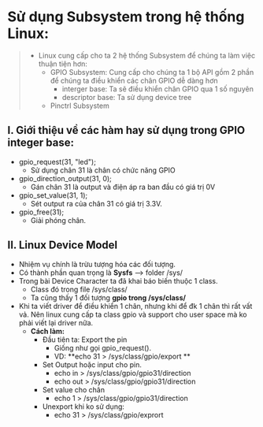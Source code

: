 # Sử dụng Subsystem trong hệ thống Linux:

> - Linux cung cấp cho ta 2 hệ thống Subsystem để chúng ta làm việc thuận tiện hơn:
>   - GPIO Subsystem: Cung cấp cho chúng ta 1 bộ API gồm 2 phần để chúng ta điều khiển các chân GPIO dễ dàng hơn
>       - interger base:    Ta sẽ điều khiển chân GPIO qua 1 số nguyên
>       - descriptor base:  Ta sử dụng device tree
>   - Pinctrl Subsystem

## I. Giới thiệu về các hàm hay sử dụng trong GPIO integer base:
- gpio_request(31, "led");
  - Sử dụng chân 31 là chân có chức năng GPIO
- gpio_direction_output(31, 0);
  - Gán chân 31 là output và điện áp ra ban đầu có giá trị 0V
- gpio_set_value(31, 1); 
    - Sét output ra của chân 31 có giá trị 3.3V.
- gpio_free(31);
  - Giải phóng chân.

## II. Linux Device Model
- Nhiệm vụ chính là trừu tượng hóa các đối tượng.
- Có thành phần quan trọng là **Sysfs** --> folder /sys/
- Trong bài Device Character ta đã khai báo biến thuộc 1 class.
  - Class đó trong file /sys/class/
  - Ta cũng thấy 1 đối tượng **gpio trong /sys/class/**
- Khi ta viết driver để điều khiển 1 chân, nhưng khi để đk 1 chân thì rất vất vả. Nên linux cung cấp ta class gpio và support cho user space mà ko phải viết lại driver nữa.
  - **Cách làm:**
    - Đầu tiên ta: Export the pin  
      - Giống như gọi gpio_request().
      - VD: **echo 31 > /sys/class/gpio/export **
    - Set Output hoặc input cho pin.
      - echo in > /sys/class/gpio/gpio31/direction
      - echo out > /sys/class/gpio/gpio31/direction
    - Set value cho chân 
      - echo 1 > /sys/class/gpio/gpio31/direction
    - Unexport khi ko sử dụng:
      - echo 31 >  /sys/class/gpio/exprort